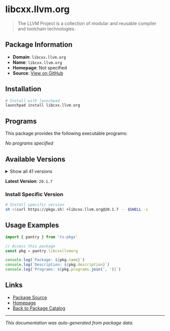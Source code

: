 # libcxx.llvm.org

> The LLVM Project is a collection of modular and reusable compiler and toolchain technologies.

## Package Information

- **Domain**: `libcxx.llvm.org`
- **Name**: `libcxx.llvm.org`
- **Homepage**: Not specified
- **Source**: [View on GitHub](https://github.com/pkgxdev/pantry/tree/main/projects/libcxx.llvm.org/package.yml)

## Installation

```bash
# Install with launchpad
launchpad install libcxx.llvm.org
```

## Programs

This package provides the following executable programs:

*No programs specified*

## Available Versions

<details>
<summary>Show all 41 versions</summary>

- `20.1.7`, `20.1.6`, `20.1.5`, `20.1.4`, `20.1.3`
- `20.1.2`, `20.1.1`, `20.1.0`, `19.1.7`, `19.1.6`
- `19.1.5`, `19.1.4`, `19.1.3`, `19.1.2`, `19.1.1`
- `19.1.0`, `18.1.8`, `18.1.7`, `18.1.6`, `18.1.4`
- `18.1.3`, `18.1.2`, `18.1.1`, `17.0.6`, `17.0.5`
- `17.0.4`, `17.0.3`, `17.0.2`, `17.0.1`, `16.0.6`
- `16.0.5`, `16.0.4`, `16.0.3`, `16.0.2`, `16.0.1`
- `15.0.7`, `15.0.6`, `14.0.6`, `14.0.3`, `13.0.1`
- `12.0.1`

</details>

**Latest Version**: `20.1.7`

### Install Specific Version

```bash
# Install specific version
sh <(curl https://pkgx.sh) +libcxx.llvm.org@20.1.7 -- $SHELL -i
```

## Usage Examples

```typescript
import { pantry } from 'ts-pkgx'

// Access this package
const pkg = pantry.libcxxllvmorg

console.log(`Package: ${pkg.name}`)
console.log(`Description: ${pkg.description}`)
console.log(`Programs: ${pkg.programs.join(', ')}`)
```

## Links

- [Package Source](https://github.com/pkgxdev/pantry/tree/main/projects/libcxx.llvm.org/package.yml)
- [Homepage](#)
- [Back to Package Catalog](../package-catalog.md)

---

*This documentation was auto-generated from package data.*
